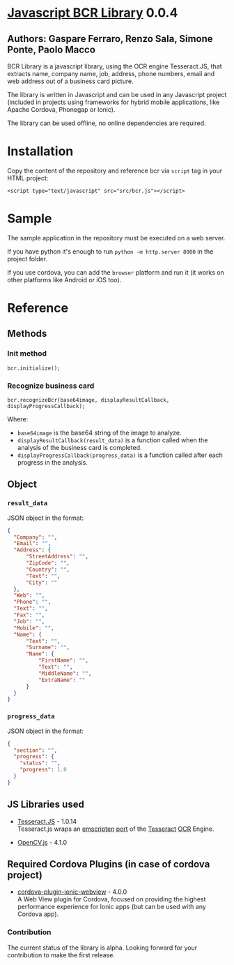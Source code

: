 # [Javascript BCR Library](https://github.com/syneo-tools-gmbh/Javascript-BCR-Library) 0.0.4
## Authors: Gaspare Ferraro, Renzo Sala, Simone Ponte, Paolo Macco

BCR Library is a javascript library, using the OCR engine Tesseract.JS, that extracts name, company name, job, address, phone numbers, email and web address out of a business card picture.

The library is written in Javascript and can be used in any Javascript project (included in projects using frameworks for hybrid mobile applications, like Apache Cordova, Phonegap or Ionic).

The library can be used offline, no online dependencies are required.

# Installation
Copy the content of the repository and reference bcr via `script` tag in your HTML project:
  
  `<script type="text/javascript" src="src/bcr.js"></script>`

# Sample
The sample application in the repository must be executed on a web server.

If you have python it's enough to run `python -m http.server 8000` in the project folder.

If you use cordova, you can add the `browser` platform and run it (it works on other platforms like Android or iOS too).

# Reference

## Methods
### Init method
`bcr.initialize();`

### Recognize business card 
`bcr.recognizeBcr(base64image, displayResultCallback, displayProgressCallback);`

Where:

- `base64image` is the base64 string of the image to analyze.
- `displayResultCallback(result_data)` is a function called when the analysis of the business card is completed.
- `displayProgressCallback(progress_data)` is a function called after each progress in the analysis.

## Object

### `result_data`
JSON object in the format:

```json
{
  "Company": "",
  "Email": "",
  "Address": {
      "StreetAddress": "",
      "ZipCode": "",
      "Country": "",
      "Text": "",
      "City": ""
  },
  "Web": "",
  "Phone": "",
  "Text": "",
  "Fax": "",
  "Job": "",
  "Mobile": "",
  "Name": {
      "Text": "",
      "Surname": "",
      "Name": {
          "FirstName": "",
          "Text": "",
          "MiddleName": "",
          "ExtraName": ""
      }
  }
}
```

### `progress_data`

JSON object in the format:

```json
{
  "section": "",
  "progress": {
    "status": "",
    "progress": 1.0
  }
}
```

## JS Libraries used 

* [Tesseract.JS](https://github.com/naptha/tesseract.js) - 1.0.14<br/>
Tesseract.js wraps an [emscripten](https://github.com/kripken/emscripten) [port](https://github.com/naptha/tesseract.js-core) of the [Tesseract](https://github.com/tesseract-ocr/tesseract) [OCR](https://en.wikipedia.org/wiki/Optical_character_recognition) Engine.

* [OpenCV.js](https://github.com/opencv/opencv/tree/master/platforms/js) - 4.1.0<br/>


## Required Cordova Plugins (in case of cordova project) 

* [cordova-plugin-ionic-webview](https://github.com/ionic-team/cordova-plugin-ionic-webview/) - 4.0.0<br/>
A Web View plugin for Cordova, focused on providing the highest performance experience for Ionic apps (but can be used with any Cordova app).

### Contribution ###

The current status of the library is alpha. Looking forward for your contribution to make the first release.
